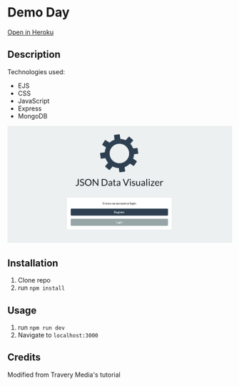 # Demo Day

<a href="https://shielded-cliffs-38025.herokuapp.com/">Open in Heroku</a>

## Description


Technologies used:
<ul>
  <li>EJS</li>
  <li>CSS</li>
  <li>JavaScript</li>
  <li>Express</li>
  <li>MongoDB</li>
 </ul>

![screenshot](/screenshot.png)

## Installation

1. Clone repo
2. run `npm install`

## Usage

1. run `npm run dev`
2. Navigate to `localhost:3000`

## Credits
Modified from Travery Media's tutorial

